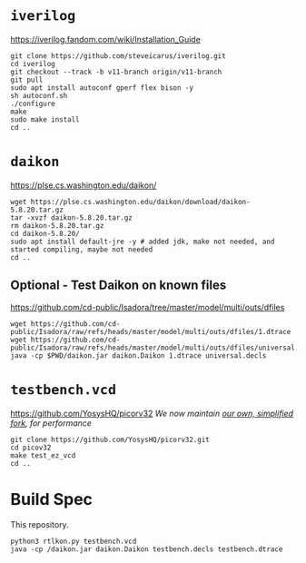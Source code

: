 # `iverilog`

https://iverilog.fandom.com/wiki/Installation_Guide

    git clone https://github.com/steveicarus/iverilog.git
    cd iverilog
    git checkout --track -b v11-branch origin/v11-branch
    git pull
    sudo apt install autoconf gperf flex bison -y
    sh autoconf.sh
    ./configure
    make
    sudo make install
    cd ..

# `daikon`

https://plse.cs.washington.edu/daikon/

    wget https://plse.cs.washington.edu/daikon/download/daikon-5.8.20.tar.gz
    tar -xvzf daikon-5.8.20.tar.gz
    rm daikon-5.8.20.tar.gz
    cd daikon-5.8.20/
    sudo apt install default-jre -y # added jdk, make not needed, and started compiling, maybe not needed
    cd ..

## Optional -  Test Daikon on known files

https://github.com/cd-public/Isadora/tree/master/model/multi/outs/dfiles

    wget https://github.com/cd-public/Isadora/raw/refs/heads/master/model/multi/outs/dfiles/1.dtrace
    wget https://github.com/cd-public/Isadora/raw/refs/heads/master/model/multi/outs/dfiles/universal.decls
    java -cp $PWD/daikon.jar daikon.Daikon 1.dtrace universal.decls

# `testbench.vcd`

https://github.com/YosysHQ/picorv32
*We now maintain [our own, simplified fork](https://github.com/hwcicd/picorv32), for performance*

    git clone https://github.com/YosysHQ/picorv32.git
    cd picov32
    make test_ez_vcd
    cd ..

# Build Spec

This repository.

    python3 rtlkon.py testbench.vcd
    java -cp /daikon.jar daikon.Daikon testbench.decls testbench.dtrace

